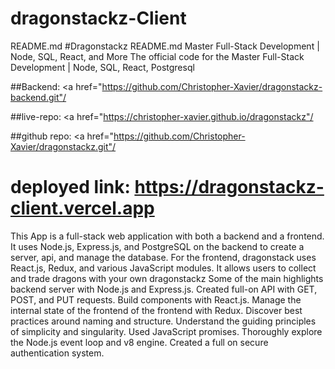 # dragonstackz-Client

README.md
#Dragonstackz README.md Master Full-Stack Development | Node, SQL, React, and More The official code for the Master Full-Stack Development | Node, SQL, React, Postgresql

##Backend: <a href="https://github.com/Christopher-Xavier/dragonstackz-backend.git"/

##live-repo: <a href="https://christopher-xavier.github.io/dragonstackz"/

##github repo: <a href="https://github.com/Christopher-Xavier/dragonstackz.git"/

# deployed link: https://dragonstackz-client.vercel.app

This App is a full-stack web application with both a backend and a frontend. It uses Node.js, Express.js, and PostgreSQL on the backend to create a server, api, and manage the database. For the frontend, dragonstack uses React.js, Redux, and various JavaScript modules. It allows users to collect and trade dragons with your own dragonstackz Some of the main highlights backend server with Node.js and Express.js. Created full-on API with GET, POST, and PUT requests. Build components with React.js. Manage the internal state of the frontend of the frontend with Redux. Discover best practices around naming and structure. Understand the guiding principles of simplicity and singularity. Used JavaScript promises. Thoroughly explore the Node.js event loop and v8 engine. Created a full on secure authentication system.
